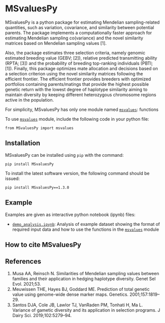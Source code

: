 # MSvaluesPy
MSvaluesPy is a python package for estimating Mendelian sampling-related quantities, such as variation, covariance, and similarity between potential parents. The package implements a computationally faster approach for estimating Mendelian sampling co(variance) and the novel similarity matrices based on Mendelian sampling values [1]. 

Also, the package estimates three selection criteria, namely genomic estimated breeding value (GEBV; [2]), relative predicted transmitting ability (RPTA; [3]) and the probability of breeding top-ranking individuals (PBTI; [1]). Finally, this package optimizes mate allocation and decisions based on a selection criterion using the novel similarity matrices following the efficient frontier. The efficient frontier provides breeders with optimized portfolios containing parents/matings that provide the highest possible genetic return with the lowest degree of haplotype similarity aiming to maintain diversity by keeping different heterozygous chromosome regions active in the population.

For simplicity, MSvaluesPy has only one module named [`msvalues`](docs/docs_msvalues.md): functions 

To use [`msvalues`](docs/docs_msvalues.md) module, include the following code in your python file:

`from MSvaluesPy import msvalues`


## Installation
MSvaluesPy can be installed using `pip` with the command:

`pip install MSvaluesPy`

To install the latest software version, the following command should be issued:

`pip install MSvaluesPy==1.3.0`

## Example
Examples are given as interactive python notebook (ipynb) files:
* [`demo_analysis.ipynb`](demo_analysis.ipynb): Analysis of example dataset showing the format of required input data and how to use the functions in the [`msvalues`](docs/docs_msvalues.md) module


## How to cite MSvaluesPy


## References
1. Musa AA, Reinsch N. Similarities of Mendelian sampling values between families and their application in hedging haplotype diversity. Genet Sel Evol. 2021;53.
2. Meuwissen THE, Hayes BJ, Goddard ME. Prediction of total genetic value using genome-wide dense marker maps. Genetics. 2001;157:1819–29.
3. Santos DJA, Cole JB, Lawlor TJ, VanRaden PM, Tonhati H, Ma L. Variance of gametic diversity and its application in selection programs. J Dairy Sci. 2019;102:5279–94.
